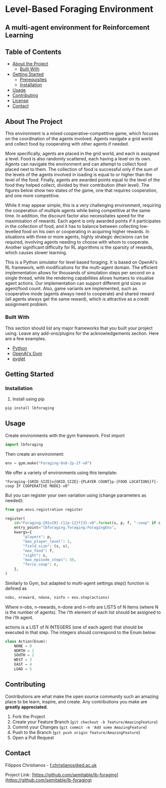 # Level-Based Foraging Environment
## A multi-agent environment for Reinforcement Learning


<!-- TABLE OF CONTENTS -->
## Table of Contents

* [About the Project](#about-the-project)
  * [Built With](#built-with)
* [Getting Started](#getting-started)
  * [Prerequisites](#prerequisites)
  * [Installation](#installation)
* [Usage](#usage)
* [Contributing](#contributing)
* [License](#license)
* [Contact](#contact)



<!-- ABOUT THE PROJECT -->
## About The Project

This environment is a mixed cooperative-competitive game, which focuses on the coordination of the agents involved. Agents navigate a grid world and collect food by cooperating with other agents if needed.

More specifically, agents are placed in the grid world, and each is assigned a level. Food is also randomly scattered, each having a level on its own. Agents can navigate the environment and can attempt to collect food placed next to them. The collection of food is successful only if the sum of the levels of the agents involved in loading is equal to or higher than the level of the food. Finally, agents are awarded points equal to the level of the food they helped collect, divided by their contribution (their level). The figures below show two states of the game, one that requires cooperation, and one more competitive.


While it may appear simple, this is a very challenging environment, requiring the cooperation of multiple agents while being competitive at the same time. In addition, the discount factor also necessitates speed for the maximisation of rewards. Each agent is only awarded points if it participates in the collection of food, and it has to balance between collecting low-levelled food on his own or cooperating in acquiring higher rewards. In situations with three or more agents, highly strategic decisions can be required, involving agents needing to choose with whom to cooperate. Another significant difficulty for RL algorithms is the sparsity of rewards, which causes slower learning.

This is a Python simulator for level based foraging. It is based on OpenAI's RL framework, with modifications for the multi-agent domain. The efficient implementation allows for thousands of simulation steps per second on a single thread, while the rendering capabilities allows humans to visualise agent actions. Our implementation can support different grid sizes or agent/food count. Also, game variants are implemented, such as cooperative mode (agents always need to cooperate) and shared reward (all agents always get the same reward), which is attractive as a credit assignment problem.



### Built With
This section should list any major frameworks that you built your project using. Leave any add-ons/plugins for the acknowledgements section. Here are a few examples.
* [Python](https://www.python.org)
* [OpenAI's Gym](https://gym.openai.com/)
* [pyglet](https://github.com/pyglet/pyglet)



<!-- GETTING STARTED -->
## Getting Started

### Installation

1. Install using pip
```sh
pip install lbforaging
```

<!-- USAGE EXAMPLES -->
## Usage

Create environments with the gym framework.
First import
```python
import lbforaging
```

Then create an environment:
```python
env = gym.make("Foraging-8x8-2p-1f-v0")
```

We offer a variety of environments using this template:
```
"Foraging-{GRID_SIZE}x{GRID_SIZE}-{PLAYER COUNT}p-{FOOD LOCATIONS}f{-coop IF COOPERATIVE MODE}-v0"
```

But you can register your own variation using (change parameters as needed):
```python
from gym.envs.registration register

register(
    id="Foraging-{0}x{0}-{1}p-{2}f{3}-v0".format(s, p, f, "-coop" if c else ""),
    entry_point="lbforaging.foraging:ForagingEnv",
    kwargs={
        "players": p,
        "max_player_level": 3,
        "field_size": (s, s),
        "max_food": f,
        "sight": s,
        "max_episode_steps": 50,
        "force_coop": c,
    },
)
```

Similarly to Gym, but adapted to multi-agent settings step() function is defined as
```python
nobs, nreward, ndone, ninfo = env.step(actions)
```

Where n-obs, n-rewards, n-done and n-info are LISTS of N items (where N is the number of agents). The i'th element of each list should be assigned to the i'th agent.

actions is a LIST of N INTEGERS (one of each agent) that should be executed in that step. The integers should correspond to the Enum below:

```python
class Action(Enum):
    NONE = 0
    NORTH = 1
    SOUTH = 2
    WEST = 3
    EAST = 4
    LOAD = 5
```



<!-- CONTRIBUTING -->
## Contributing

Contributions are what make the open source community such an amazing place to be learn, inspire, and create. Any contributions you make are **greatly appreciated**.

1. Fork the Project
2. Create your Feature Branch (`git checkout -b feature/AmazingFeature`)
3. Commit your Changes (`git commit -m 'Add some AmazingFeature`)
4. Push to the Branch (`git push origin feature/AmazingFeature`)
5. Open a Pull Request

<!-- CONTACT -->
## Contact

Filippos Christianos - f.christianos@ed.ac.uk

Project Link: [https://github.com/semitable/lb-foraging](https://github.com/semitable/lb-foraging)

